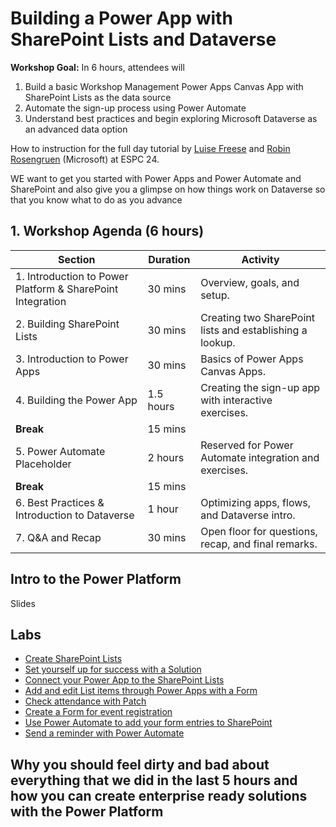# Building a Power App with SharePoint Lists and Dataverse

**Workshop Goal:** In 6 hours, attendees will

1. Build a basic Workshop Management Power Apps Canvas App with SharePoint Lists as the data source
2. Automate the sign-up process using Power Automate
3. Understand best practices and begin exploring Microsoft Dataverse as an advanced data option

How to instruction for the full day tutorial by [Luise Freese](https://linkedin.com/in/luisefreese) and [Robin Rosengruen](https://www.linkedin.com/in/robinrosengruen/) (Microsoft) at ESPC 24.

WE want to get you started with Power Apps and Power Automate and SharePoint and also give you a glimpse on how things work on Dataverse so that you know what to do as you advance

## 1. Workshop Agenda (6 hours)

| Section                                           | Duration | Activity                                                           |
|---------------------------------------------------|----------|--------------------------------------------------------------------|
| 1. Introduction to Power Platform & SharePoint Integration | 30 mins  | Overview, goals, and setup.                                        |
| 2. Building SharePoint Lists                      | 30 mins  | Creating two SharePoint lists and establishing a lookup.           |
| 3. Introduction to Power Apps                     | 30 mins  | Basics of Power Apps Canvas Apps.                                  |
| 4. Building the Power App                         | 1.5 hours | Creating the sign-up app with interactive exercises.               |
| **Break**                                         | 15 mins  |                                                                    |
| 5. Power Automate Placeholder                     | 2 hours   | Reserved for Power Automate integration and exercises.             |
| **Break**                                         | 15 mins  |                                                                    |
| 6. Best Practices & Introduction to Dataverse     | 1 hour    | Optimizing apps, flows, and Dataverse intro.                       |
| 7. Q&A and Recap                                  | 30 mins   | Open floor for questions, recap, and final remarks.                |

## Intro to the Power Platform

Slides

## Labs

* [Create SharePoint Lists](exercise-1.md)
* [Set yourself up for success with a Solution](exercise-2.md)
* [Connect your Power App to the SharePoint Lists](exercise-3.md)
* [Add and edit List items through Power Apps with a Form](exercise-4.md)
* [Check attendance with Patch](exercise-5.md)
* [Create a Form for event registration](exercise-6.md)
* [Use Power Automate to add your form entries to SharePoint](exercise-7.md)
* [Send a reminder with Power Automate](exercise-8.md)

## Why you should feel dirty and bad about everything that we did in the last 5 hours and how you can create enterprise ready solutions with the Power Platform

